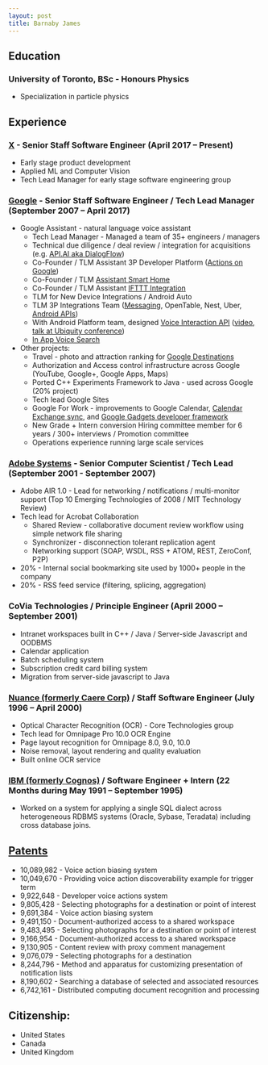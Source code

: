 ```yaml
---
layout: post
title: Barnaby James
---
```


## Education

### University of Toronto, BSc - Honours Physics
* Specialization in particle physics

## Experience

### [X](https://x.company/) - Senior Staff Software Engineer (April 2017 – Present)
* Early stage product development
* Applied ML and Computer Vision
* Tech Lead Manager for early stage software engineering group

### [Google](https://www.google.com) - Senior Staff Software Engineer / Tech Lead Manager (September 2007 – April 2017)

* Google Assistant - natural language voice assistant
    * Tech Lead Manager - Managed a team of 35+ engineers / managers
    * Technical due diligence / deal review / integration for acquisitions (e.g. [API.AI aka DialogFlow](https://dialogflow.com/))
    * Co-Founder / TLM Assistant 3P Developer Platform ([Actions on Google](https://developers.google.com/actions/))
    * Co-Founder / TLM [Assistant Smart Home](https://madeby.google.com/home/features/#?filters=entertainment,answers,manage,plan,fun,home&feature=control-your-home9) 
    * Co-Founder / TLM Assistant [IFTTT Integration](https://ifttt.com/google_assistant)
    * TLM for New Device Integrations / Android Auto
    * TLM 3P Integrations Team ([Messaging](https://www.engadget.com/2015/07/28/android-voice-commands-for-messaging-apps/), OpenTable, Nest, Uber, [Android APIs](https://developers.google.com/voice-actions/system/))
    * With Android Platform team, designed [Voice Interaction API](https://developers.google.com/voice-actions/interaction/) ([video](https://www.youtube.com/watch?v=OW1A4XFRuyc), [talk at Ubiquity conference](https://www.youtube.com/watch?v=mgudsc-Z468))
    * [In App Voice Search](http://android-developers.blogspot.com/2014/10/the-fastest-route-between-voice-search.html)
* Other projects:
    * Travel - photo and attraction ranking for [Google Destinations](https://www.google.com/destination/compare?q=usa+destinations&espv=2&biw=1436&bih=803&site=search&output=search&dest_mid=/m/09c7w0&sa=X&ved=0ahUKEwj8oeah59HPAhUW12MKHXXeB7YQ6tEBCCsoBTAA)
    * Authorization and Access control infrastructure across Google (YouTube, Google+, Google Apps, Maps)
    * Ported C++ Experiments Framework to Java - used across Google (20% project)
    * Tech lead Google Sites
    * Google For Work - improvements to Google Calendar, [Calendar Exchange sync](https://github.com/googlearchive/calendar-connectors), and [Google Gadgets developer framework](https://cloud.googleblog.com/2009/03/go-go-gadgetsin-google-sites.html)
    * New Grade + Intern conversion Hiring committee member for 6 years / 300+ interviews / Promotion committee
    * Operations experience running large scale services 

### [Adobe Systems](http://www.adobe.com) - Senior Computer Scientist / Tech Lead (September 2001 - September 2007)

* Adobe AIR 1.0 - Lead for networking / notifications / multi-monitor support (Top 10 Emerging Technologies of 2008 / MIT Technology Review)
* Tech lead for Acrobat Collaboration
  * Shared Review - collaborative document review workflow using simple network file sharing
  * Synchronizer - disconnection tolerant replication agent
  * Networking support (SOAP, WSDL, RSS + ATOM, REST, ZeroConf, P2P)
* 20% - Internal social bookmarking site used by 1000+ people in the company
* 20% - RSS feed service (filtering, splicing, aggregation)

### CoVia Technologies / Principle Engineer (April 2000 – September 2001)

* Intranet workspaces built in C++ / Java / Server-side Javascript and OODBMS
* Calendar application
* Batch scheduling system
* Subscription credit card billing system
* Migration from server-side javascript to Java

### [Nuance (formerly Caere Corp)](https://www.nuance.com/print-capture-and-pdf-solutions/optical-character-recognition/omnipage.html) / Staff Software Engineer (July 1996 – April 2000)

* Optical Character Recognition (OCR) - Core Technologies group
* Tech lead for Omnipage Pro 10.0 OCR Engine
* Page layout recognition for Omnipage 8.0, 9.0, 10.0
* Noise removal, layout rendering and quality evaluation
* Built online OCR service

### [IBM (formerly Cognos)](https://www.ibm.com/products/cognos-analytics) / Software Engineer + Intern (22 Months during May 1991 – September 1995)

* Worked on a system for applying a single SQL dialect across heterogeneous RDBMS systems (Oracle, Sybase, Teradata) including cross database joins.

## [Patents](http://patft.uspto.gov/netacgi/nph-Parser?Sect1=PTO2&Sect2=HITOFF&p=1&u=%2Fnetahtml%2FPTO%2Fsearch-bool.html&r=0&f=S&l=50&TERM1=james-barnaby&FIELD1=INNM&co1=OR&TERM2=james-barnaby-john&FIELD2=INNM&d=PTXT)

* 10,089,982 - Voice action biasing system
* 10,049,670 - Providing voice action discoverability example for trigger term
* 9,922,648	- Developer voice actions system
* 9,805,428	- Selecting photographs for a destination or point of interest
* 9,691,384	- Voice action biasing system
* 9,491,150	- Document-authorized access to a shared workspace
* 9,483,495	- Selecting photographs for a destination or point of interest
* 9,166,954	- Document-authorized access to a shared workspace
* 9,130,905	- Content review with proxy comment management
* 9,076,079	- Selecting photographs for a destination
* 8,244,796	- Method and apparatus for customizing presentation of notification lists
* 8,190,602	- Searching a database of selected and associated resources
* 6,742,161	- Distributed computing document recognition and processing

## Citizenship:
* United States
* Canada
* United Kingdom

